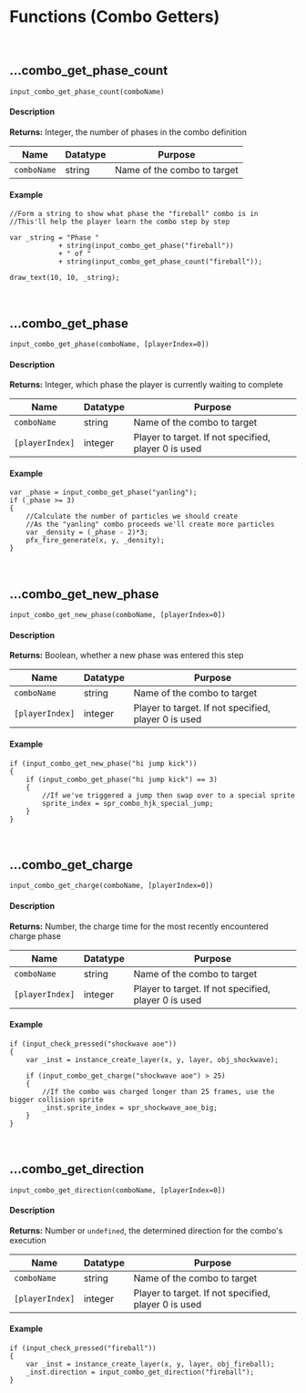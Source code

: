 # Functions (Combo Getters)

&nbsp;

## …combo_get_phase_count

`input_combo_get_phase_count(comboName)`

<!-- tabs:start -->

#### **Description**

**Returns:** Integer, the number of phases in the combo definition

|Name       |Datatype|Purpose                    |
|-----------|--------|---------------------------|
|`comboName`|string  |Name of the combo to target|

#### **Example**

```gml
//Form a string to show what phase the "fireball" combo is in
//This'll help the player learn the combo step by step

var _string = "Phase "
            + string(input_combo_get_phase("fireball"))
            + " of "
            + string(input_combo_get_phase_count("fireball"));

draw_text(10, 10, _string);
```

<!-- tabs:end -->

&nbsp;

## …combo_get_phase

`input_combo_get_phase(comboName, [playerIndex=0])`

<!-- tabs:start -->

#### **Description**

**Returns:** Integer, which phase the player is currently waiting to complete

|Name           |Datatype|Purpose                                             |
|---------------|--------|----------------------------------------------------|
|`comboName`    |string  |Name of the combo to target                         |
|`[playerIndex]`|integer |Player to target. If not specified, player 0 is used|

#### **Example**

```gml
var _phase = input_combo_get_phase("yanling");
if (_phase >= 3)
{
	//Calculate the number of particles we should create
	//As the "yanling" combo proceeds we'll create more particles
	var _density = (_phase - 2)*3;
	pfx_fire_generate(x, y, _density);
}
```

<!-- tabs:end -->

&nbsp;

## …combo_get_new_phase

`input_combo_get_new_phase(comboName, [playerIndex=0])`

<!-- tabs:start -->

#### **Description**

**Returns:** Boolean, whether a new phase was entered this step

|Name           |Datatype|Purpose                                             |
|---------------|--------|----------------------------------------------------|
|`comboName`    |string  |Name of the combo to target                         |
|`[playerIndex]`|integer |Player to target. If not specified, player 0 is used|

#### **Example**

```gml
if (input_combo_get_new_phase("hi jump kick"))
{
	if (input_combo_get_phase("hi jump kick") == 3)
	{
		//If we've triggered a jump then swap over to a special sprite
		sprite_index = spr_combo_hjk_special_jump;
	}
}
```

<!-- tabs:end -->

&nbsp;

## …combo_get_charge

`input_combo_get_charge(comboName, [playerIndex=0])`

<!-- tabs:start -->

#### **Description**

**Returns:** Number, the charge time for the most recently encountered charge phase

|Name           |Datatype|Purpose                                             |
|---------------|--------|----------------------------------------------------|
|`comboName`    |string  |Name of the combo to target                         |
|`[playerIndex]`|integer |Player to target. If not specified, player 0 is used|

#### **Example**

```gml
if (input_check_pressed("shockwave aoe"))
{
	var _inst = instance_create_layer(x, y, layer, obj_shockwave);

	if (input_combo_get_charge("shockwave aoe") > 25)
	{
		//If the combo was charged longer than 25 frames, use the bigger collision sprite
		_inst.sprite_index = spr_shockwave_aoe_big;
	}
}
```

<!-- tabs:end -->

&nbsp;

## …combo_get_direction

`input_combo_get_direction(comboName, [playerIndex=0])`

<!-- tabs:start -->

#### **Description**

**Returns:** Number or `undefined`, the determined direction for the combo's execution

|Name           |Datatype|Purpose                                             |
|---------------|--------|----------------------------------------------------|
|`comboName`    |string  |Name of the combo to target                         |
|`[playerIndex]`|integer |Player to target. If not specified, player 0 is used|

#### **Example**

```gml
if (input_check_pressed("fireball"))
{
	var _inst = instance_create_layer(x, y, layer, obj_fireball);
	_inst.direction = input_combo_get_direction("fireball");
}
```

<!-- tabs:end -->